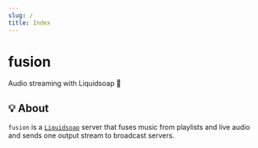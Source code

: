 ```yaml
---
slug: /
title: Index
---
```


# fusion

Audio streaming with Liquidsoap 🧼

## 💡 About

`fusion` is a [`Liquidsoap`](https://www.liquidsoap.info)
server that fuses music from playlists and live audio
and sends one output stream to broadcast servers.
